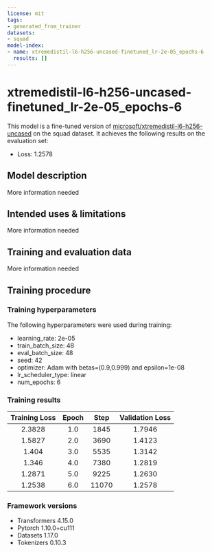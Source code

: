 ```yaml
---
license: mit
tags:
- generated_from_trainer
datasets:
- squad
model-index:
- name: xtremedistil-l6-h256-uncased-finetuned_lr-2e-05_epochs-6
  results: []
---
```


<!-- This model card has been generated automatically according to the information the Trainer had access to. You
should probably proofread and complete it, then remove this comment. -->

# xtremedistil-l6-h256-uncased-finetuned_lr-2e-05_epochs-6

This model is a fine-tuned version of [microsoft/xtremedistil-l6-h256-uncased](https://huggingface.co/microsoft/xtremedistil-l6-h256-uncased) on the squad dataset.
It achieves the following results on the evaluation set:
- Loss: 1.2578

## Model description

More information needed

## Intended uses & limitations

More information needed

## Training and evaluation data

More information needed

## Training procedure

### Training hyperparameters

The following hyperparameters were used during training:
- learning_rate: 2e-05
- train_batch_size: 48
- eval_batch_size: 48
- seed: 42
- optimizer: Adam with betas=(0.9,0.999) and epsilon=1e-08
- lr_scheduler_type: linear
- num_epochs: 6

### Training results

| Training Loss | Epoch | Step  | Validation Loss |
|:-------------:|:-----:|:-----:|:---------------:|
| 2.3828        | 1.0   | 1845  | 1.7946          |
| 1.5827        | 2.0   | 3690  | 1.4123          |
| 1.404         | 3.0   | 5535  | 1.3142          |
| 1.346         | 4.0   | 7380  | 1.2819          |
| 1.2871        | 5.0   | 9225  | 1.2630          |
| 1.2538        | 6.0   | 11070 | 1.2578          |


### Framework versions

- Transformers 4.15.0
- Pytorch 1.10.0+cu111
- Datasets 1.17.0
- Tokenizers 0.10.3
